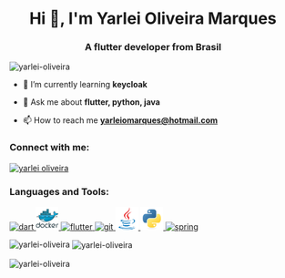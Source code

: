 <h1 align="center">Hi 👋, I'm Yarlei Oliveira Marques</h1>
<h3 align="center">A flutter developer from Brasil</h3>

<p align="left"> <img src="https://komarev.com/ghpvc/?username=yarlei-oliveira&label=Profile%20views&color=0e75b6&style=flat" alt="yarlei-oliveira" /> </p>

- 🌱 I’m currently learning **keycloak**

- 💬 Ask me about **flutter, python, java**

- 📫 How to reach me **yarleiomarques@hotmail.com**

<h3 align="left">Connect with me:</h3>
<p align="left">
<a href="https://linkedin.com/in/yarlei oliveira" target="blank"><img align="center" src="https://raw.githubusercontent.com/rahuldkjain/github-profile-readme-generator/master/src/images/icons/Social/linked-in-alt.svg" alt="yarlei oliveira" height="30" width="40" /></a>
</p>

<h3 align="left">Languages and Tools:</h3>
<p align="left"> <a href="https://dart.dev" target="_blank" rel="noreferrer"> <img src="https://www.vectorlogo.zone/logos/dartlang/dartlang-icon.svg" alt="dart" width="40" height="40"/> </a> <a href="https://www.docker.com/" target="_blank" rel="noreferrer"> <img src="https://raw.githubusercontent.com/devicons/devicon/master/icons/docker/docker-original-wordmark.svg" alt="docker" width="40" height="40"/> </a> <a href="https://flutter.dev" target="_blank" rel="noreferrer"> <img src="https://www.vectorlogo.zone/logos/flutterio/flutterio-icon.svg" alt="flutter" width="40" height="40"/> </a> <a href="https://git-scm.com/" target="_blank" rel="noreferrer"> <img src="https://www.vectorlogo.zone/logos/git-scm/git-scm-icon.svg" alt="git" width="40" height="40"/> </a> <a href="https://www.java.com" target="_blank" rel="noreferrer"> <img src="https://raw.githubusercontent.com/devicons/devicon/master/icons/java/java-original.svg" alt="java" width="40" height="40"/> </a> <a href="https://www.python.org" target="_blank" rel="noreferrer"> <img src="https://raw.githubusercontent.com/devicons/devicon/master/icons/python/python-original.svg" alt="python" width="40" height="40"/> </a> <a href="https://spring.io/" target="_blank" rel="noreferrer"> <img src="https://www.vectorlogo.zone/logos/springio/springio-icon.svg" alt="spring" width="40" height="40"/> </a> </p>

<p><img align="left" src="https://github-readme-stats.vercel.app/api/top-langs?username=yarlei-oliveira&show_icons=true&locale=en&layout=compact" alt="yarlei-oliveira" /></p>

<p>&nbsp;<img align="center" src="https://github-readme-stats.vercel.app/api?username=yarlei-oliveira&show_icons=true&locale=en" alt="yarlei-oliveira" /></p>

<p><img align="center" src="https://github-readme-streak-stats.herokuapp.com/?user=yarlei-oliveira&" alt="yarlei-oliveira" /></p>
